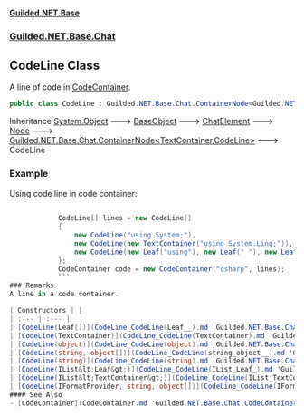 #### [Guilded.NET.Base](Guilded_NET_Base.md 'Guilded.NET.Base')
### [Guilded.NET.Base.Chat](Guilded_NET_Base.md#Guilded_NET_Base_Chat 'Guilded.NET.Base.Chat')
## CodeLine Class
A line of code in [CodeContainer](CodeContainer.md 'Guilded.NET.Base.Chat.CodeContainer').  
```csharp
public class CodeLine : Guilded.NET.Base.Chat.ContainerNode<Guilded.NET.Base.Chat.TextContainer, Guilded.NET.Base.Chat.CodeLine>
```

Inheritance [System.Object](https://docs.microsoft.com/en-us/dotnet/api/System.Object 'System.Object') &#129106; [BaseObject](BaseObject.md 'Guilded.NET.Base.BaseObject') &#129106; [ChatElement](ChatElement.md 'Guilded.NET.Base.Chat.ChatElement') &#129106; [Node](Node.md 'Guilded.NET.Base.Chat.Node') &#129106; [Guilded.NET.Base.Chat.ContainerNode&lt;](ContainerNode_T_R_.md 'Guilded.NET.Base.Chat.ContainerNode&lt;T,R&gt;')[TextContainer](TextContainer.md 'Guilded.NET.Base.Chat.TextContainer')[,](ContainerNode_T_R_.md 'Guilded.NET.Base.Chat.ContainerNode&lt;T,R&gt;')[CodeLine](CodeLine.md 'Guilded.NET.Base.Chat.CodeLine')[&gt;](ContainerNode_T_R_.md 'Guilded.NET.Base.Chat.ContainerNode&lt;T,R&gt;') &#129106; CodeLine  
### Example
Using code line in code container:

```csharp
  
            CodeLine[] lines = new CodeLine[]  
            {  
                new CodeLine("using System;"),  
                new CodeLine(new TextContainer("using System.Linq;")),  
                new CodeLine(new Leaf("using"), new Leaf(" "), new Leaf("System.Collections.Generic"), new Leaf(";"))  
            };  
            CodeContainer code = new CodeContainer("csharp", lines);  
            ```
### Remarks
A line in a code container.  

| Constructors | |
| :--- | :--- |
| [CodeLine(Leaf[])](CodeLine_CodeLine(Leaf__).md 'Guilded.NET.Base.Chat.CodeLine.CodeLine(Guilded.NET.Base.Chat.Leaf[])') | A line of code in code block node.<br/> |
| [CodeLine(TextContainer)](CodeLine_CodeLine(TextContainer).md 'Guilded.NET.Base.Chat.CodeLine.CodeLine(Guilded.NET.Base.Chat.TextContainer)') | A line of code in code block node.<br/> |
| [CodeLine(object)](CodeLine_CodeLine(object).md 'Guilded.NET.Base.Chat.CodeLine.CodeLine(object)') | A line of code in code block node.<br/> |
| [CodeLine(string, object[])](CodeLine_CodeLine(string_object__).md 'Guilded.NET.Base.Chat.CodeLine.CodeLine(string, object[])') | A line of code in code block node.<br/> |
| [CodeLine(string)](CodeLine_CodeLine(string).md 'Guilded.NET.Base.Chat.CodeLine.CodeLine(string)') | A line of code in code block node.<br/> |
| [CodeLine(IList&lt;Leaf&gt;)](CodeLine_CodeLine(IList_Leaf_).md 'Guilded.NET.Base.Chat.CodeLine.CodeLine(System.Collections.Generic.IList&lt;Guilded.NET.Base.Chat.Leaf&gt;)') | A line of code in code block node.<br/> |
| [CodeLine(IList&lt;TextContainer&gt;)](CodeLine_CodeLine(IList_TextContainer_).md 'Guilded.NET.Base.Chat.CodeLine.CodeLine(System.Collections.Generic.IList&lt;Guilded.NET.Base.Chat.TextContainer&gt;)') | A line of code in code block node.<br/> |
| [CodeLine(IFormatProvider, string, object[])](CodeLine_CodeLine(IFormatProvider_string_object__).md 'Guilded.NET.Base.Chat.CodeLine.CodeLine(System.IFormatProvider, string, object[])') | A line of code in code block node.<br/> |
#### See Also
- [CodeContainer](CodeContainer.md 'Guilded.NET.Base.Chat.CodeContainer')
